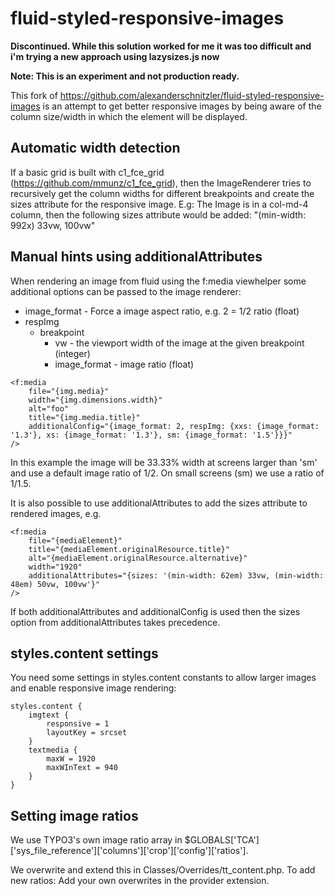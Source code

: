 # fluid-styled-responsive-images

**Discontinued. While this solution worked for me it was too difficult and i'm trying a new approach using lazysizes.js now**

**Note: This is an experiment and not production ready.**

This fork of https://github.com/alexanderschnitzler/fluid-styled-responsive-images
is an attempt to get better responsive images by being aware of the column
size/width in which the element will be displayed.

## Automatic width detection

If a basic grid is built with c1_fce_grid (https://github.com/mmunz/c1_fce_grid),
then the ImageRenderer tries to recursively get the column
widths for different breakpoints and create the sizes attribute for the
responsive image.  E.g: The Image is in a col-md-4 column, then the following
sizes attribute would be added: "(min-width: 992x) 33vw, 100vw"

## Manual hints using additionalAttributes

When rendering an image from fluid using the f:media viewhelper some
additional options can be passed to the image renderer:

* image_format - Force a image aspect ratio, e.g. 2 = 1/2 ratio (float)
* respImg
  * breakpoint
    * vw - the viewport width of the image at the given breakpoint (integer)
    * image_format - image ratio (float)
```
<f:media
    file="{img.media}"
    width="{img.dimensions.width}"
    alt="foo"
    title="{img.media.title}"
    additionalConfig="{image_format: 2, respImg: {xxs: {image_format: '1.3'}, xs: {image_format: '1.3'}, sm: {image_format: '1.5'}}}"
/>
```
In this example the image will be 33.33% width at screens larger than 'sm' and
use a default image ratio of 1/2. On small screens (sm) we use a ratio of 1/1.5.

It is also possible to use additionalAttributes to add the sizes attribute to
rendered images, e.g.

```
<f:media
    file="{mediaElement}"
    title="{mediaElement.originalResource.title}"
    alt="{mediaElement.originalResource.alternative}"
    width="1920"
    additionalAttributes="{sizes: '(min-width: 62em) 33vw, (min-width: 48em) 50vw, 100vw'}"
/>
```

If both additionalAttributes and additionalConfig is used then the sizes
option from additionalAttributes takes precedence.

## styles.content settings

You need some settings in styles.content constants to allow larger images and
enable responsive image rendering:

```
styles.content {
    imgtext {
        responsive = 1
        layoutKey = srcset
    }
	textmedia {
		maxW = 1920
		maxWInText = 940
    }
}
```

## Setting image ratios
We use TYPO3's own image ratio array in
$GLOBALS['TCA']['sys_file_reference']['columns']['crop']['config']['ratios'].

We overwrite and extend this in Classes/Overrides/tt_content.php. To add new
ratios: Add your own overwrites in the provider extension.

